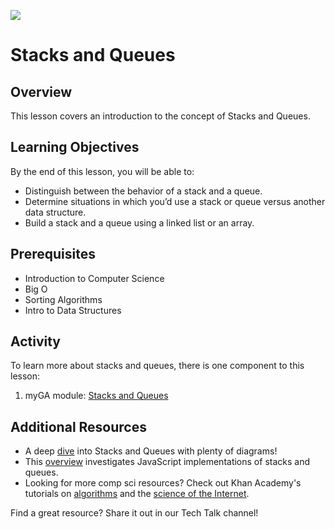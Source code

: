 ![](https://ga-dash.s3.amazonaws.com/production/assets/logo-9f88ae6c9c3871690e33280fcf557f33.png) 

# Stacks and Queues

## Overview

This lesson covers an introduction to the concept of Stacks and Queues. 

## Learning Objectives

By the end of this lesson, you will be able to:

-   Distinguish between the behavior of a stack and a queue.
-   Determine situations in which you’d use a stack or queue versus another data structure.
-   Build a stack and a queue using a linked list or an array.

## Prerequisites

-   Introduction to Computer Science
-   Big O
-   Sorting Algorithms
-   Intro to Data Structures

## Activity

To learn more about stacks and queues, there is one component to this lesson:

1. myGA module: [Stacks and Queues](https://my.generalassemb.ly/activities/803)



## Additional Resources

-   A deep [dive](https://medium.com/@hitherejoe/data-structures-stacks-queues-a3b3591c8cb0) into Stacks and Queues with plenty of diagrams! 
- This [overview](https://medium.com/javascript-in-plain-english/javascript-what-are-stack-and-queue-79df7af5a566) investigates JavaScript implementations of stacks and queues.
- Looking for more comp sci resources? Check out Khan Academy's tutorials on [algorithms](https://www.khanacademy.org/computing/computer-science/algorithms) and the [science of the Internet](https://www.khanacademy.org/computing/computer-science/computers-and-internet-code-org). 

Find a great resource? Share it out in our Tech Talk channel! 
